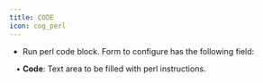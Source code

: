 ```yaml
---
title: CODE
icon: cog_perl
---
```


* Run perl code block. Form to configure has the following field: <br />

&nbsp; &nbsp;• **Code**: Text area to be filled with perl instructions.

